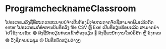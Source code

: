# ProgramchecknameClassroom
ໂປຣເເກຣມລົງຊື່ທີ່ສະດວກສະບາຍບໍຈຳເປັນຕ້ອງມີເຈ່ຍກະດາດຈົດຊື່ສາມາດພີມເເລ້ວກົດ enter ໂປຣເເກຣມກໍ່ທຳການບັນທຶກລົງ file CSV ຫຼື Exel ເປັນທີ່ຮຽບຮ້ອຍເເລ້ວ ສາມາດນຳໄປໃຊ້ງານເຊັ່ນ:
🟣 ລົງຊື່ນັກຮຽນກ່ອນເຂົ້າຫ້ອງຮຽນ
🔵 ລົງຊື່ພະນັກງານໃນບໍລິສັດ ຫຼື ອົງກອນ
🟢 ລົງຊື່ການປະຊຸມ
🟡 ບັນທືກບົດຮຽນຕ່າງໆ
